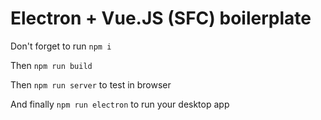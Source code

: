 # Electron + Vue.JS (SFC) boilerplate

Don't forget to run `npm i`

Then `npm run build`

Then `npm run server` to test in browser

And finally `npm run electron` to run your desktop app